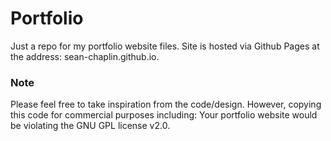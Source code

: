 # Portfolio
Just a repo for my portfolio website files. Site is hosted via Github Pages at the address: sean-chaplin.github.io.

### Note
Please feel free to take inspiration from the code/design. However, copying this code for commercial purposes including: Your portfolio website would be violating the GNU GPL license v2.0.
